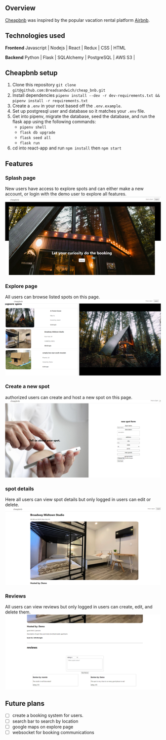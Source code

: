 ## Overview
[Cheapbnb](https://cheap-bnb.herokuapp.com/) was inspired by the popular vacation rental platform [Airbnb](https://www.airbnb.com/).

## Technologies used
**Frontend**
Javascript | Nodejs | React | Redux |  CSS | HTML

**Backend**
Python | Flask | SQLAlchemy | PostgreSQL | AWS S3 |

## Cheapbnb setup
1. Clone this repository `git clone git@github.com:Breadsandwich/cheap_bnb.git`
2. Install dependencies  `pipenv install --dev -r dev-requirements.txt && pipenv install -r requirements.txt`
3. Create a `.env` in your root based off the `.env.example`.
4. Set up postgresql user and database so it matches your `.env` file.
5. Get into pipenv, migrate the database, seed the database, and run the flask app using the following commands:
   * `pipenv shell`
   * `flask db upgrade`
   * `flask seed all`
   * `flask run`
6. cd into react-app and run `npm install` then `npm start`


## Features
### Splash page
New users have access to explore spots and can either make a new account, or login with the demo user to explore all features.
![Splashpage](./images/homepage.PNG)

### Explore page
All users can browse listed spots on this page.
![Explore](./images/explorePage.PNG)

### Create a new spot
authorized users can create and host a new spot on this page.
![CreateSpot](./images/spotForm.PNG)

### spot details
Here all users can view spot details but only logged in users can edit or delete.
![spotPage](./images/spotPage.PNG)

### Reviews
All users can view reviews but only logged in users can create, edit, and delete them.
![Reviews](./images/reviewSection.PNG)

## Future plans
 - [ ] create a booking system for users.
 - [ ] search bar to search by location
 - [ ] google maps on explore page
 - [ ] websocket for booking communications
